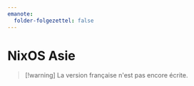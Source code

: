 ```yaml
---
emanote:
  folder-folgezettel: false
---
```


# NixOS Asie

> [!warning] La version française n'est pas encore écrite.
